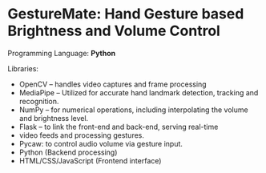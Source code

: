 # GestureMate: Hand Gesture based Brightness and Volume Control

Programming Language: **Python**

Libraries: 
- OpenCV – handles video captures and frame processing
- MediaPipe – Utilized for accurate hand landmark detection, tracking and recognition.
- NumPy – for numerical operations, including interpolating the volume and brightness level.
- Flask – to link the front-end and back-end, serving real-time
- video feeds and processing gestures.
- Pycaw: to control audio volume via gesture input.
- Python (Backend processing)
- HTML/CSS/JavaScript (Frontend interface)
